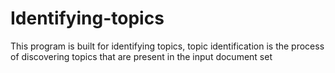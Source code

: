# Identifying-topics
This program is built for identifying topics, topic identification is the process of discovering topics that are present in the input document set
